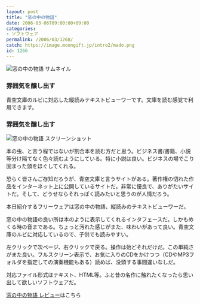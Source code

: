 ```yaml
---
layout: post
title: "窓の中の物語"
date: 2006-03-06T09:00:00+09:00
categories:
- ソフトウェア
permalink: /2006/03/1268/
catch: https://image.moongift.jp/intro2/mado.png
id: 1266
---
```

 ![窓の中の物語 サムネイル](https://image.moongift.jp/intro2/mado.t.png "窓の中の物語 サムネイル")
  

### 雰囲気を醸し出す
  
青空文庫のルビに対応した縦読みテキストビューワーです。文庫を読む感覚で利用できます。  
<!--more-->  

### 雰囲気を醸し出す
  

![窓の中の物語 スクリーンショット](https://image.moongift.jp/intro2/mado.png "窓の中の物語 スクリーンショット")

  

本の虫、と言う程ではないが割合本を読む方だと思う。ビジネス書/書籍、小説等分け隔てなく色々読むようにしている。特に小説は良い。ビジネスの場でこり固まった頭をほぐしてくれる。

  

恐らく皆さんご存知だろうが、青空文庫と言うサイトがある。著作権の切れた作品をインターネット上に公開しているサイトだ。非常に優良で、ありがたいサイトだ。そして、どうせならそれっぽく読みたいと思うのが人情だろう。

  

本日紹介するフリーウェアは窓の中の物語、縦読みのテキストビューワーだ。

  

窓の中の物語の良い所は本のように表示してくれるインタフェースだ。しかもめくる時の音まである。ちょっと汚れた感じがまた、味わいがあって良い。青空文庫のルビに対応しているので、子供でも読みやすい。

  

左クリックで次ページ、右クリックで戻る。操作は殆どそれだけだ。この単純さがまた良い。フルスクリーン表示で、お気に入りのCDをかけつつ（CDやMP3フォルダを指定しての演奏機能もある）読めば、没頭する事間違いなしだ。

  

対応ファイル形式はテキスト、HTML等。ふと昔の名作に触れたくなったら思い出して欲しいソフトウェアだ。

  

[窓の中の物語 レビュー](http://fw.moongift.jp/review/i-1269.html)はこちら

